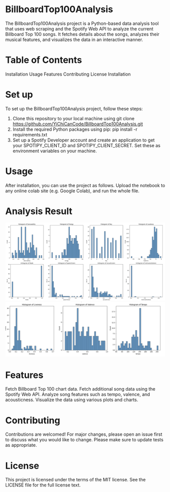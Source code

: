 # BillboardTop100Analysis
The BillboardTop100Analysis project is a Python-based data analysis tool that uses web scraping and the Spotify Web API to analyze the current Billboard Top 100 songs. It fetches details about the songs, analyzes their musical features, and visualizes the data in an interactive manner.

# Table of Contents
Installation
Usage
Features
Contributing
License
Installation

# Set up
To set up the BillboardTop100Analysis project, follow these steps:
1. Clone this repository to your local machine using git clone https://github.com/YiChiCanCode/BillboardTop100Analysis.git
2. Install the required Python packages using pip:
   pip install -r requirements.txt
3. Set up a Spotify Developer account and create an application to get your SPOTIPY_CLIENT_ID and SPOTIPY_CLIENT_SECRET. Set these as environment variables on your machine.

# Usage
After installation, you can use the project as follows. Upload the notebook to any online colab site (e.g. Google Colab), and run the whole file.

# Analysis Result
![Example Image](example1.png)
![Example Image](example2.png)


# Features
Fetch Billboard Top 100 chart data.
Fetch additional song data using the Spotify Web API.
Analyze song features such as tempo, valence, and acousticness.
Visualize the data using various plots and charts.

# Contributing
Contributions are welcomed! For major changes, please open an issue first to discuss what you would like to change. Please make sure to update tests as appropriate.

# License
This project is licensed under the terms of the MIT license. See the LICENSE file for the full license text.


